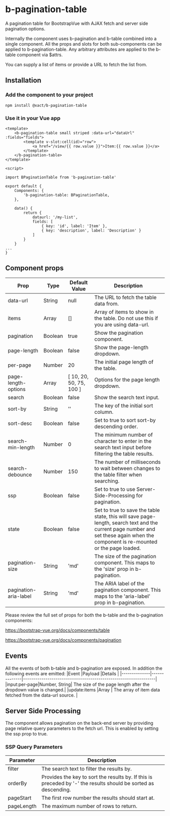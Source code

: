 # b-pagination-table
A pagination table for BootstrapVue with AJAX fetch and server side pagination options.

Internally the component uses b-pagination and b-table combined into a single component. All the props and slots for both sub-components can be applied to b-pagination-table. Any arbitrary attributes are applied to the b-table component via $attrs.

You can supply a list of items or provide a URL to fetch the list from.


## Installation

### Add the component to your project
```
npm install @xact/b-pagination-table
```

### Use it in your Vue app
```
<template>
    <b-pagination-table small striped :data-url="dataUrl" :fields="fields">
        <template v-slot:cell(id)="row">
            <a href="/view/{{ row.value }}">Item:{{ row.value }}</a>
        </template>
    </b-pagination-table>
</template>

<script>

import BPaginationTable from 'b-pagination-table'

export default {
    Components: {
        'b-pagination-table: BPaginationTable,
    },

    data() {
        return {
            dataurl: '/my-list',
            fields: [
                { key: 'id', label: 'Item' },
                { key: 'description', label: 'Description' }
            ]
        }
    }
...
}
```


## Component props
| Prop                    | Type    | Default Value           | Description                                                                                                                                                                       |
|-------------------------|---------|-------------------------|-----------------------------------------------------------------------------------------------------------------------------------------------------------------------------------|
| data-url                | String  | null                    | The URL to fetch the table data from.                                                                                                                                             |
| items                   | Array   | []                      | Array of items to show in the table. Do not use this if you are using data-url.                                                                                                   |
| pagination              | Boolean | true                    | Show the pagination component.                                                                                                                                                    |
| page-length             | Boolean | false                   | Show the page-length dropdown.                                                                                                                                                    |
| per-page                | Number  | 20                      | The initial page length of the table.                                                                                                                                             |
| page-length-options     | Array   | [ 10, 20, 50, 75, 100 ] | Options for the page length dropdown.                                                                                                                                             |
| search                  | Boolean | false                   | Show the search text input.                                                                                                                                                       |
| sort-by                 | String  | ''                      | The key of the initial sort column.                                                                                                                                               |
| sort-desc               | Boolean | false                   | Set to true to sort sort-by descending order.                                                                                                                                  |
| search-min-length       | Number  | 0                       | The minimum number of character to enter in the search text input before filtering the table results.                                                                             |
| search-debounce         | Number  | 150                     | The number of milliseconds to wait between changes to the table filter when searching.                                                                                            |
| ssp                     | Boolean | false                   | Set to true to use Server-Side-Processing for pagination.                                                                                                                         |
| state                   | Boolean | false                   | Set to true to save the table state, this will save page-length, search text and the current page number and set these again when the component is re-mounted or the page loaded. |
| pagination-size         | String  | 'md'                    | The size of the pagination component. This maps to the 'size' prop in b-pagination.                                                                                               |
| pagination-aria-label   | String  | 'md'                    | The ARIA label of the pagination component. This maps to the 'aria-label' prop in b-pagination.                                                                                   |


Please review the full set of props for both the b-table and the b-pagination components:

https://bootstrap-vue.org/docs/components/table

https://bootstrap-vue.org/docs/components/pagination


## Events
All the events of both b-table and b-pagination are exposed. In addition the following events are emitted:
|Event         |Payload       |Details                                                          |
|--------------|--------------|-----------------------------------------------------------------|
|input:per-page|Number, String| The size of the page length after the dropdown value is changed.|
|update:items  |Array         | The array of item data fetched from the data-url source.        |


## Server Side Processing
The component allows pagination on the back-end server by providing page relative query parameters to the fetch url. This is enabled by setting the ssp prop to true.

### SSP Query Parameters
|Parameter|Description                                                                                                     |
|---------|----------------------------------------------------------------------------------------------------------------|
|filter   | The search text to filter the results by.                                                                      |
|orderBy  | Provides the key to sort the results by. If this is preceded by '-' the results should be sorted as descending.|
|pageStart| The first row number the results should start at.                                                              |
|pageLength| The maximum number of rows to return.                                                                         |
